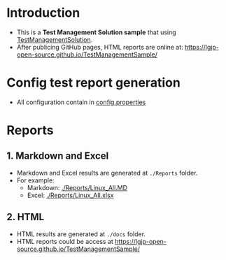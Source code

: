 # Introduction
* This is a **Test Management Solution sample** that using [TestManagementSolution](https://github.com/lgjp-open-source/TestManagementSolution).
* After publicing GitHub pages, HTML reports are online at: https://lgjp-open-source.github.io/TestManagementSample/

# Config test report generation
- All configuration contain in [config.properties](./Library/config.properties)

# Reports
## 1. Markdown and Excel
- Markdown and Excel results are generated at `./Reports` folder.
- For example: 
  - Markdown: [./Reports/Linux_All.MD](./Reports/Linux_All.MD)
  - Excel: [./Reports/Linux_All.xlsx](./Reports/Linux_All.xlsx)
## 2. HTML
- HTML results are generated at `./docs` folder.
- HTML reports could be access at https://lgjp-open-source.github.io/TestManagementSample/
